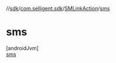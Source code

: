 //[sdk](../../../../index.md)/[com.selligent.sdk](../../index.md)/[SMLinkAction](../index.md)/[sms](index.md)

# sms

[androidJvm]\
[sms](index.md)
